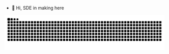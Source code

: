 - 👋 Hi, SDE in making here
<p align="center">
  <img src="https://github.com/thyAnupam/thyAnupam/raw/output/github-contribution-grid-snake.svg" alt="snake"></center>
</p>
<!---
thyAnupam/thyAnupam is a ✨ special ✨ repository because its `README.md` (this file) appears on your GitHub profile.
You can click the Preview link to take a look at your changes.
--->
